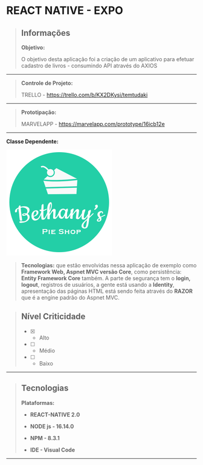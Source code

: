 # REACT NATIVE - EXPO 

> ## Informações
>
> **Objetivo:**     
>
> O objetivo desta aplicação foi a criação de um aplicativo para efetuar cadastro de livros - consumindo API através do AXIOS 
---
> **Controle de Projeto:**     
>
> TRELLO -  https://trello.com/b/KX2DKysi/temtudaki
---
> **Prototipação:**     
>
> MARVELAPP -  https://marvelapp.com/prototype/16icb12e
---
**Classe Dependente:** 

<img src="https://github.com/abruno36/BethanysPieShop-MVC/blob/master/BethanysPieShop/wwwroot/Images/bethanylogo.png" alt="Logo Bethany"/>

> **Tecnologias:** que estão envolvidas nessa aplicação de exemplo como **Framework Web, Aspnet MVC versão Core**, como persistência: **Entity Framework Core** também. A parte de segurança tem o **login, logout**, registros de usuários, a gente está usando a **Identity**, apresentação das páginas HTML está sendo feita através do **RAZOR** que é a engine padrão do Aspnet MVC.

>
> ## Nível Criticidade
> - [x] - Alto  
> - [ ] - Médio  
> - [ ] - Baixo  
>  
---

> ## Tecnologias
>
> **Plataformas:**  
> - **REACT-NATIVE 2.0**  
>
> - **NODE js - 16.14.0**
>
> - **NPM - 8.3.1**
>
> - **IDE - Visual Code**
>
---
